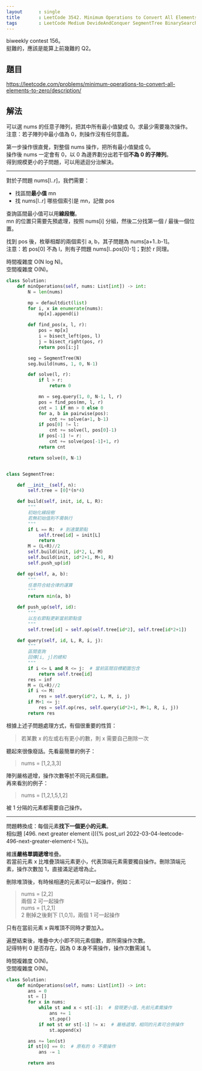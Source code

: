 ```yaml
---
layout      : single
title       : LeetCode 3542. Minimum Operations to Convert All Elements to Zero
tags        : LeetCode Medium DevideAndConquer SegmentTree BinarySearch MonotonicStack
---
```

biweekly contest 156。  
挺難的，應該是能算上前幾難的 Q2。  

## 題目

<https://leetcode.com/problems/minimum-operations-to-convert-all-elements-to-zero/description/>

## 解法

可以選 nums 的任意子陣列，把其中所有最小值變成 0。求最少需要幾次操作。  
注意：若子陣列中最小值為 0，則操作沒有任何意義。  

第一步操作很直覺，對整個 nums 操作，把所有最小值變成 0。  
操作後 nums 一定會有 0，以 0 為邊界劃分出若干個**不為 0 的子陣列**。  
得到規模更小的子問題，可以用遞迴分治解決。  

---

對於子問題 nums[l..r]，我們需要：  

- 找區間**最小值** mn  
- 找 nums[l..r] 哪些個索引是 mn，記做 pos  

查詢區間最小值可以用**線段樹**。  
mn 的位置只需要先預處理，按照 nums[i] 分組，然後二分找第一個 / 最後一個位置。  

找到 pos 後，枚舉相鄰的兩個索引 a, b，其子問題為 nums[a+1..b-1]。  
注意：若 pos[0] 不為 l，則有子問題 nums[l..pos[0]-1]；對於 r 同理。  

時間複雜度 O(N log N)。  
空間複雜度 O(N)。  

```python
class Solution:
    def minOperations(self, nums: List[int]) -> int:
        N = len(nums)

        mp = defaultdict(list)
        for i, x in enumerate(nums):
            mp[x].append(i)

        def find_pos(x, l, r):
            pos = mp[x]
            i = bisect_left(pos, l)
            j = bisect_right(pos, r)
            return pos[i:j]

        seg = SegmentTree(N)
        seg.build(nums, 1, 0, N-1)

        def solve(l, r):
            if l > r:
                return 0

            mn = seg.query(1, 0, N-1, l, r)
            pos = find_pos(mn, l, r)
            cnt = 1 if mn > 0 else 0
            for a, b in pairwise(pos):
                cnt += solve(a+1, b-1)
            if pos[0] != l:
                cnt += solve(l, pos[0]-1)
            if pos[-1] != r:
                cnt += solve(pos[-1]+1, r)
            return cnt

        return solve(0, N-1)


class SegmentTree:

    def __init__(self, n):
        self.tree = [0]*(n*4)

    def build(self, init, id, L, R):
        """
        初始化線段樹
        若無初始值則不需執行
        """
        if L == R:  # 到達葉節點
            self.tree[id] = init[L]
            return
        M = (L+R)//2
        self.build(init, id*2, L, M)
        self.build(init, id*2+1, M+1, R)
        self.push_up(id)

    def op(self, a, b):
        """
        任意符合結合律的運算
        """
        return min(a, b)

    def push_up(self, id):
        """
        以左右節點更新當前節點值
        """
        self.tree[id] = self.op(self.tree[id*2], self.tree[id*2+1])

    def query(self, id, L, R, i, j):
        """
        區間查詢
        回傳[i, j]的總和
        """
        if i <= L and R <= j:  # 當前區間目標範圍包含
            return self.tree[id]
        res = inf
        M = (L+R)//2
        if i <= M:
            res = self.query(id*2, L, M, i, j)
        if M+1 <= j:
            res = self.op(res, self.query(id*2+1, M+1, R, i, j))
        return res
```

根據上述子問題處理方式，有個很重要的性質：  
> 若某數 x 的左或右有更小的數，則 x 需要自己刪除一次  

聽起來很像廢話。先看最簡單的例子：  
> nums = [1,2,3,3]  

陣列嚴格遞增，操作次數等於不同元素個數。  
再來看別的例子：
> nums = [1,2,1,5,1,2]  

被 1 分隔的元素都需要自己操作。  

---

問題轉換成：每個元素**找下一個更小的元素**。  
相似題 [496. next greater element i]({% post_url 2022-03-04-leetcode-496-next-greater-element-i %})。  

維護**嚴格單調遞增**堆疊。  
若當前元素 x 比堆疊頂端元素更小，代表頂端元素需要獨自操作。刪除頂端元素，操作次數加 1，直接滿足遞增為止。  

刪除堆頂後，有時候相連的元素可以一起操作，例如：  
> nums = [2,2]  
> 兩個 2 可一起操作  
> nums = [1,2,1]  
> 2 刪掉之後剩下 [1,0,1]，兩個 1 可一起操作  

只有在當前元素 x 與堆頂不同時才要加入。  

遍歷結束後，堆疊中大小即不同元素個數，即所需操作次數。  
記得特判 0 是否存在，因為 0 本身不需操作，操作次數需減 1。  

時間複雜度 O(N)。  
空間複雜度 O(N)。  

```python
class Solution:
    def minOperations(self, nums: List[int]) -> int:
        ans = 0
        st = []
        for x in nums:
            while st and x < st[-1]:  # 發現更小值，先前元素需操作
                ans += 1
                st.pop()
            if not st or st[-1] != x:  # 嚴格遞增，相同的元素可合併操作
                st.append(x)

        ans += len(st)
        if st[0] == 0:  # 原有的 0 不需操作
            ans -= 1

        return ans
```

